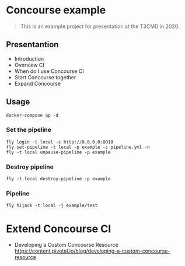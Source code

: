 # Concourse example

> This is an example project for presentation at the T3CMD in 2020.

## Presentantion

- Introduction
- Overview CI
- When do I use Concourse CI
- Start Concourse together
- Expand Concourse


## Usage

```shell
docker-compose up -d
```

### Set the pipeline

```shell
fly login -t local -c http://0.0.0.0:8010
fly set-pipeline -t local -p example -c pipeline.yml -n
fly -t local unpause-pipeline -p example
```

### Destroy pipeline

```shell
fly -t local destroy-pipeline -p example
```


### Pipeline

```shell
fly hijack -t local -j example/test
```

# Extend Concourse CI

- Developing a Custom Concourse Resource https://content.pivotal.io/blog/developing-a-custom-concourse-resource

